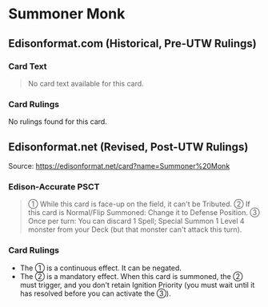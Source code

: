 # Summoner Monk

## Edisonformat.com (Historical, Pre-UTW Rulings)

### Card Text

> No card text available for this card.

### Card Rulings

No rulings found for this card.

## Edisonformat.net (Revised, Post-UTW Rulings)

Source: https://edisonformat.net/card?name=Summoner%20Monk

### Edison-Accurate PSCT

> ① While this card is face-up on the field, it can't be Tributed.
> ② If this card is Normal/Flip Summoned: Change it to Defense Position.
> ③ Once per turn: You can discard 1 Spell; Special Summon 1 Level 4 monster from your Deck (but that monster can't attack this turn).

### Card Rulings

*   The ① is a continuous effect. It can be negated.
*   The ② is a mandatory effect. When this card is summoned, the ② must trigger, and you don't retain Ignition Priority (you must wait until it has resolved before you can activate the ③).
            